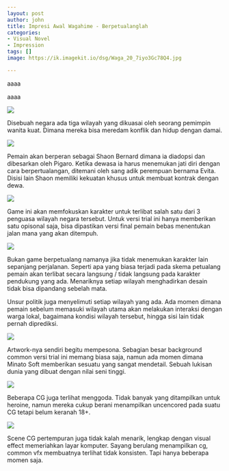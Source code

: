 ```yaml
---
layout: post
author: john
title: Impresi Awal Wagahime - Berpetualanglah
categories:
- Visual Novel
- Impression
tags: []
image: https://ik.imagekit.io/dsg/Waga_20_7iyo3Gc78Q4.jpg

---
```

aaaa

aaaa

![](https://ik.imagekit.io/dsg/Waga_22_6SVLsK6IrV.jpg)

Disebuah negara ada tiga wilayah yang dikuasai oleh seorang pemimpin wanita kuat. Dimana mereka bisa meredam konflik dan hidup dengan damai.

![](https://ik.imagekit.io/dsg/Waga_5_ulyYqS26B.jpg)

Pemain akan berperan sebagai Shaon Bernard dimana ia diadopsi dan dibesarkan oleh Pigaro. Ketika dewasa ia harus menemukan jati diri dengan cara berpertualangan, ditemani oleh sang adik perempuan bernama Evita. Disisi lain Shaon memiliki kekuatan khusus untuk membuat kontrak dengan dewa.

![](https://ik.imagekit.io/dsg/Waga_12_nlQOh6bxL.jpg)

Game ini akan memfokuskan karakter untuk terlibat salah satu dari 3 penguasa wilayah negara tersebut. Untuk versi trial ini hanya memberikan satu opisonal saja, bisa dipastikan versi final pemain bebas menentukan jalan mana yang akan ditempuh.

![](https://ik.imagekit.io/dsg/Waga_15_mg38sOUSd.jpg)

Bukan game berpetualang namanya jika tidak menemukan karakter lain sepanjang perjalanan. Seperti apa yang biasa terjadi pada skema petualang pemain akan terlibat secara langsung / tidak langsung pada karakter pendukung yang ada. Menariknya setiap wilayah menghadirkan desain tidak bisa dipandang sebelah mata.

Unsur politik juga menyelimuti setiap wilayah yang ada. Ada momen dimana pemain sebelum memasuki wilayah utama akan melakukan interaksi dengan warga lokal, bagaimana kondisi wilayah tersebut, hingga sisi lain tidak pernah diprediksi.

![](https://ik.imagekit.io/dsg/Waga_11_iTNLuda3LY.jpg)

Artwork-nya sendiri begitu mempesona. Sebagian besar background common versi trial ini memang biasa saja, namun ada momen dimana Minato Soft memberikan sesuatu yang sangat mendetail. Sebuah lukisan dunia yang dibuat dengan nilai seni tinggi.

![](https://ik.imagekit.io/dsg/Waga_7_kX_4ksk5o.jpg)

Beberapa CG juga terlihat menggoda. Tidak banyak yang ditampilkan untuk heroine, namun mereka cukup berani menampilkan uncencored pada suatu CG tetapi belum keranah 18+.

![](https://ik.imagekit.io/dsg/Waga_19_P_2wCCjnzY.jpg)

Scene CG pertempuran juga tidak kalah menarik, lengkap dengan visual effect memeriahkan layar komputer. Sayang berulang menampilkan cg, common vfx membuatnya terlihat tidak konsisten. Tapi hanya beberapa momen saja.